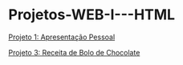# Projetos-WEB-I---HTML


[Projeto 1: Apresentação Pessoal](https://github.com/ByJoao1/Projetos-WEB-I---HTML/tree/main/Projeto1)

[Projeto 3: Receita de Bolo de Chocolate](https://byjoao1.github.io/Projeto_3/)
